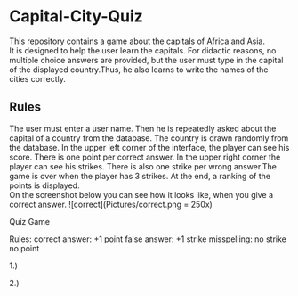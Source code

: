 # Capital-City-Quiz
This repository contains a game about the capitals of Africa and Asia.  
It is designed to help the user learn the capitals. For didactic reasons, no multiple choice answers are provided, but the user must type in the capital of the displayed country.Thus, he also learns to write the names of the cities correctly.

## Rules
The user must enter a user name. Then he is repeatedly asked about the capital of a country from the database. The country is drawn randomly from the database. In the upper left corner of the interface, the player  can see his score. There is one point per correct answer. In the upper right corner the player can see his strikes. There is also one strike per wrong answer.The game is over when the player has 3 strikes. At the end, a ranking of the points is displayed.  
On the screenshot below you can see how it looks like, when you give a correct answer.
![correct](Pictures/correct.png = 250x)




Quiz Game


Rules: 
correct answer: +1 point
false answer: +1 strike 
misspelling: no strike no point 

1.) 

2.)
